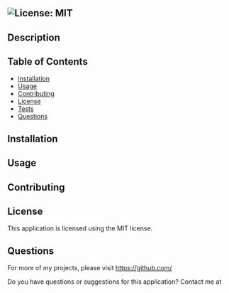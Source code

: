 # 
  ## ![License: MIT](https://img.shields.io/badge/License-MIT-cyan)

## Description




## Table of Contents

- [Installation](#installation)
- [Usage](#usage)
- [Contributing](#contributing)
- [License](#license)
- [Tests](#tests)
- [Questions](#questions)

## Installation



## Usage



## Contributing



## License

This application is licensed using the MIT license.

## Questions

For more of my projects, please visit https://github.com/

Do you have questions or suggestions for this application?
Contact me at 

